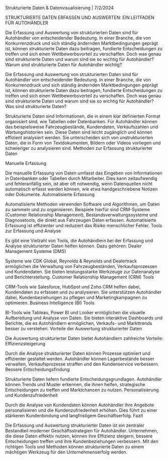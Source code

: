 Strukturierte Daten & Datenvisualisierung | 7/2/2024

STRUKTURIERTE DATEN ERFASSEN UND AUSWERTEN: EIN LEITFADEN FÜR AUTOHÄNDLER

Die Erfassung und Auswertung von strukturierten Daten sind für Autohändler von entscheidender Bedeutung. In einer Branche, die von Konkurrenzdruck und sich ständig ändernden Marktbedingungen geprägt ist, können strukturierte Daten dazu beitragen, fundierte Entscheidungen zu treffen und sich einen Wettbewerbsvorteil zu verschaffen. Doch was genau sind strukturierte Daten und warum sind sie so wichtig für Autohändler?
Warum sind strukturierte Daten für Autohändler wichtig?

Die Erfassung und Auswertung von strukturierten Daten sind für Autohändler von entscheidender Bedeutung. In einer Branche, die von Konkurrenzdruck und sich ständig ändernden Marktbedingungen geprägt ist, können strukturierte Daten dazu beitragen, fundierte Entscheidungen zu treffen und sich einen Wettbewerbsvorteil zu verschaffen. Doch was genau sind strukturierte Daten und warum sind sie so wichtig für Autohändler?
Was sind strukturierte Daten?

Strukturierte Daten sind Informationen, die in einem klar definierten Format organisiert sind, wie Tabellen oder Datenbanken. Für Autohändler können das beispielsweise Fahrzeugbestände, Kundendaten, Verkaufszahlen und Wartungshistorien sein. Diese Daten sind leicht zugänglich und können effizient analysiert werden. Sie unterscheiden sich von unstrukturierten Daten, die in Form von Textdokumenten, Bildern oder Videos vorliegen und schwieriger zu analysieren sind.
Methoden zur Erfassung strukturierter Daten

Manuelle Erfassung

Die manuelle Erfassung von Daten umfasst das Eingeben von Informationen in Datenbanken oder Tabellen durch Mitarbeiter. Dies kann zeitaufwendig und fehleranfällig sein, ist aber oft notwendig, wenn Datenquellen nicht automatisch erfasst werden können, wie etwa handgeschriebene Notizen oder Dokumente.
Automatisierte Erfassung

Automatisierte Methoden verwenden Software und Algorithmen, um Daten zu sammeln und zu organisieren. Beispiele hierfür sind CRM-Systeme (Customer Relationship Management), Bestandsverwaltungssysteme und Diagnosetools, die direkt aus Fahrzeugen Daten erfassen. Automatisierte Erfassung ist effizienter und reduziert das Risiko menschlicher Fehler.
Tools zur Erfassung und Analyse

Es gibt eine Vielzahl von Tools, die Autohändlern bei der Erfassung und Analyse strukturierter Daten helfen können. Dazu gehören:
Dealer Management Systeme (DMS)

Systeme wie CDK Global, Reynolds & Reynolds und Dealertrack ermöglichen die Verwaltung von Fahrzeugbeständen, Verkaufsprozessen und Kundendaten. Sie bieten leistungsstarke Werkzeuge zur Datenanalyse und Berichterstellung.
Customer Relationship Management (CRM) Tools

CRM-Tools wie Salesforce, HubSpot und Zoho CRM helfen dabei, Kundendaten zu erfassen und zu analysieren. Sie unterstützen Autohändler dabei, Kundenbeziehungen zu pflegen und Marketingkampagnen zu optimieren.
Business Intelligence (BI) Tools

BI-Tools wie Tableau, Power BI und Looker ermöglichen die visuelle Aufbereitung und Analyse von Daten. Sie bieten interaktive Dashboards und Berichte, die es Autohändlern ermöglichen, Verkaufs- und Markttrends besser zu verstehen.
Vorteile der Auswertung strukturierter Daten

Die Auswertung strukturierter Daten bietet Autohändlern zahlreiche Vorteile:
Effizienzsteigerung

Durch die Analyse strukturierter Daten können Prozesse optimiert und effizienter gestaltet werden. Autohändler können Lagerbestände besser verwalten, Verkaufsprozesse straffen und den Kundenservice verbessern.
Bessere Entscheidungsfindung

Strukturierte Daten liefern fundierte Entscheidungsgrundlagen. Autohändler können Trends und Muster erkennen, die ihnen helfen, strategische Entscheidungen zu treffen und Marktchancen zu nutzen.
Personalisierung und Kundenzufriedenheit

Durch die Analyse von Kundendaten können Autohändler ihre Angebote personalisieren und die Kundenzufriedenheit erhöhen. Dies führt zu einer stärkeren Kundenbindung und langfristigem Geschäftserfolg.
Fazit

Die Erfassung und Auswertung strukturierter Daten ist ein zentraler Bestandteil moderner Geschäftsstrategien für Autohändler. Unternehmen, die diese Daten effektiv nutzen, können ihre Effizienz steigern, bessere Entscheidungen treffen und ihre Kundenbeziehungen verbessern. Mit den richtigen Tools und Methoden können strukturierte Daten zu einem mächtigen Werkzeug für den Unternehmenserfolg werden.